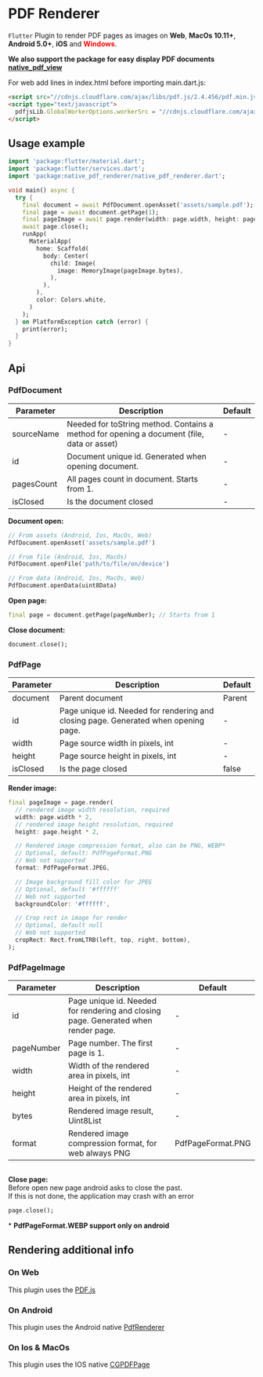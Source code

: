 # PDF Renderer

`Flutter` Plugin to render PDF pages as images on **Web**, **MacOs 10.11+**, **Android 5.0+**, **iOS** and <font color=red>**Windows**</font>.

**We also support the package for easy display PDF documents [native_pdf_view](https://pub.dev/packages/native_pdf_view)**

For web add lines in index.html before importing main.dart.js:
```html
<script src="//cdnjs.cloudflare.com/ajax/libs/pdf.js/2.4.456/pdf.min.js"></script>
<script type="text/javascript">
  pdfjsLib.GlobalWorkerOptions.workerSrc = "//cdnjs.cloudflare.com/ajax/libs/pdf.js/2.4.456/pdf.worker.min.js";
</script>
```

## Usage example

```dart
import 'package:flutter/material.dart';
import 'package:flutter/services.dart';
import 'package:native_pdf_renderer/native_pdf_renderer.dart';

void main() async {
  try {
    final document = await PdfDocument.openAsset('assets/sample.pdf');
    final page = await document.getPage(1);
    final pageImage = await page.render(width: page.width, height: page.height);
    await page.close();
    runApp(
      MaterialApp(
        home: Scaffold(
          body: Center(
            child: Image(
              image: MemoryImage(pageImage.bytes),
            ),
          ),
        ),
        color: Colors.white,
      )
    );
  } on PlatformException catch (error) {
    print(error);
  }
}
```

## Api

### PdfDocument

| Parameter  | Description                                                                                | Default |
|------------|--------------------------------------------------------------------------------------------|---------|
| sourceName | Needed for toString method. Contains a method for opening a document (file, data or asset) | -       |
| id         | Document unique id. Generated when opening document.                                       | -       |
| pagesCount | All pages count in document. Starts from 1.                                                | -       |
| isClosed   | Is the document closed                                                                     | -       |

**Document open:**
```dart
// From assets (Android, Ios, MacOs, Web)
PdfDocument.openAsset('assets/sample.pdf')

// From file (Android, Ios, MacOs)
PdfDocument.openFile('path/to/file/on/device')

// From data (Android, Ios, MacOs, Web)
PdfDocument.openData(uint8Data)
```

**Open page:**
```dart
final page = document.getPage(pageNumber); // Starts from 1
```

**Close document:**
```dart
document.close();
```

### PdfPage

| Parameter | Description                                                                         | Default |
|-----------|-------------------------------------------------------------------------------------|---------|
| document  | Parent document                                                                     | Parent  |
| id        | Page unique id. Needed for rendering and closing page. Generated when opening page. | -       |
| width     | Page source width in pixels, int                                                    | -       |
| height    | Page source height in pixels, int                                                   | -       |
| isClosed  | Is the page closed                                                                  | false   |

**Render image:**
```dart
final pageImage = page.render(
  // rendered image width resolution, required
  width: page.width * 2,
  // rendered image height resolution, required
  height: page.height * 2,

  // Rendered image compression format, also can be PNG, WEBP*
  // Optional, default: PdfPageFormat.PNG
  // Web not supported
  format: PdfPageFormat.JPEG,

  // Image background fill color for JPEG
  // Optional, default '#ffffff'
  // Web not supported
  backgroundColor: '#ffffff',

  // Crop rect in image for render
  // Optional, default null
  // Web not supported
  cropRect: Rect.fromLTRB(left, top, right, bottom),
);
```

### PdfPageImage

| Parameter  | Description                                                                        | Default           |
|------------|------------------------------------------------------------------------------------|-------------------|
| id         | Page unique id. Needed for rendering and closing page. Generated when render page. | -                 |
| pageNumber | Page number. The first page is 1.                                                  | -                 |
| width      | Width of the rendered area in pixels, int                                          | -                 |
| height     | Height of the rendered area in pixels, int                                         | -                 |
| bytes      | Rendered image result, Uint8List                                                   | -                 |
| format     | Rendered image compression format, for web always PNG                              | PdfPageFormat.PNG |

```dart

```

**Close page:**
<br>
Before open new page android asks to close the past. <br>
If this is not done, the application may crash with an error
```dart
page.close();
```

\* __PdfPageFormat.WEBP support only on android__

## Rendering additional info

### On Web
This plugin uses the [PDF.js](https://mozilla.github.io/pdf.js/)

### On Android
This plugin uses the Android native [PdfRenderer](https://developer.android.com/reference/android/graphics/pdf/PdfRenderer)

### On Ios & MacOs
This plugin uses the IOS native [CGPDFPage](https://developer.apple.com/documentation/coregraphics/cgpdfdocument/cgpdfpage)

